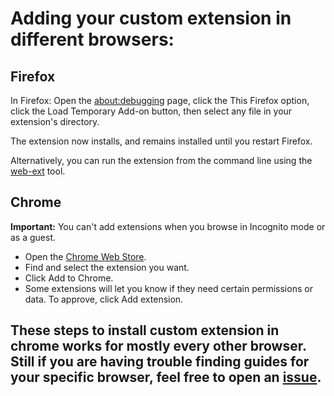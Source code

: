 # Adding your custom extension in different browsers:

## Firefox

In Firefox: Open the [about:debugging](https://firefox-source-docs.mozilla.org/devtools-user/about_colon_debugging/index.html) page, click the This Firefox option, click the Load Temporary Add-on button, then select any file in your extension's directory.

The extension now installs, and remains installed until you restart Firefox.

Alternatively, you can run the extension from the command line using the [web-ext](https://extensionworkshop.com/documentation/develop/getting-started-with-web-ext/) tool.

## Chrome
**Important:** You can't add extensions when you browse in Incognito mode or as a guest.
 - Open the [Chrome Web Store](https://chrome.google.com/webstore/category/extensions).
 - Find and select the extension you want.
 - Click Add to Chrome.
 - Some extensions will let you know if they need certain permissions or data. To approve, click Add extension.

## These steps to install custom extension in chrome works for mostly every other browser. Still if you are having trouble finding guides for your specific browser, feel free to open an [issue](https://github.com/yogeshxd/Gideon.ai/issues).
